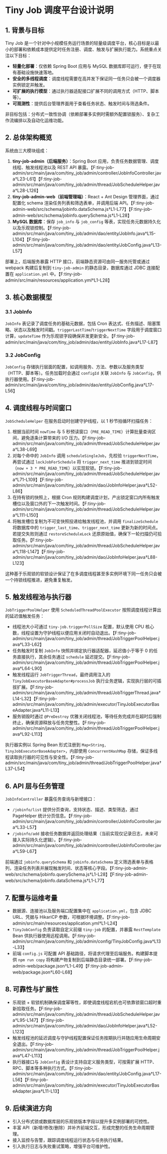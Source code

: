 # Tiny Job 调度平台设计说明

## 1. 背景与目标
Tiny Job 是一个针对中小规模任务运行场景的轻量级调度平台，核心目标是以最小的部署和依赖成本提供定时任务注册、调度、触发与扩展执行能力。系统重点关注以下目标：

- **轻量化部署**：仅依赖 Spring Boot 应用与 MySQL 数据库即可运行，便于在现有基础设施快速落地。
- **安全的多线程调度**：调度线程需要在高并发下保证同一任务只会被一个调度器实例锁定并触发。
- **可扩展的执行模型**：通过执行器适配接口扩展不同的调用方式（HTTP、脚本等）。
- **可观测性**：提供后台管理界面用于查看任务状态、触发时间与筛选条件。

非目标包括：分布式一致性协调（依赖部署多实例时需额外配置锁服务）、复杂工作流编排以及自动化运维功能。

## 2. 总体架构概览
系统由三大模块组成：

1. **tiny-job-admin（后端服务）**：Spring Boot 应用，负责任务数据管理、调度线程、触发线程池以及 REST API 暴露。【F:tiny-job-admin/src/main/java/com/tiny_job/admin/controller/JobInfoController.java†L23-L61】【F:tiny-job-admin/src/main/java/com/tiny_job/admin/thread/JobScheduleHelper.java†L28-L126】
2. **tiny-job-admin-web（前端管理端）**：React + Ant Design 管理界面，通过配置化 schema 渲染任务列表和筛选表单，并调用后端 API。【F:tiny-job-admin-web/src/schema/jobinfo.dataSchema.js†L1-L77】【F:tiny-job-admin-web/src/schema/jobinfo.querySchema.js†L1-L28】
3. **MySQL 数据库**：保存 `job_info` 与 `job_config` 等表，实现任务元数据持久化以及乐观锁控制。【F:tiny-job-admin/src/main/java/com/tiny_job/admin/dao/entity/JobInfo.java†L15-L104】【F:tiny-job-admin/src/main/java/com/tiny_job/admin/dao/entity/JobConfig.java†L13-L57】

部署上，后端服务暴露 HTTP 接口，前端静态资源可由同一服务托管或通过 webpack 构建后复制到 `tiny-job-admin` 的静态目录，数据库通过 JDBC 连接配置在 `application.yml` 中。【F:tiny-job-admin/src/main/resources/application.yml†L1-L28】

## 3. 核心数据模型
### 3.1 JobInfo
`JobInfo` 表记录了调度任务的基础元数据，包括 Cron 表达式、任务描述、阻塞策略、状态以及触发时间戳。`triggerLastTime`/`triggerNextTime` 字段用于调度窗口计算，`updateTime` 作为乐观锁字段确保并发更新安全。【F:tiny-job-admin/src/main/java/com/tiny_job/admin/dao/entity/JobInfo.java†L17-L87】

### 3.2 JobConfig
`JobConfig` 存储执行层面的配置，如调用服务、方法、参数以及服务类型（HTTP、脚本等）。任务加载时会通过 `configId` 关联 `JobInfo` 与 `JobConfig`，供执行器使用。【F:tiny-job-admin/src/main/java/com/tiny_job/admin/dao/entity/JobConfig.java†L17-L56】

## 4. 调度线程与时间窗口
`JobScheduleHelper` 在服务启动时创建守护线程，以 1 秒节拍循环扫描任务：

1. 根据当前时间 `nowTime` 与 5 秒预读窗口（`PRE_READ_TIME`）计算批量查询区间，避免逐条计算带来的 I/O 压力。【F:tiny-job-admin/src/main/java/com/tiny_job/admin/thread/JobScheduleHelper.java†L38-L69】
2. 对每个命中的 `JobInfo` 调用 `scheduleSingleJob`，先校验 `triggerNextTime`，再尝试通过 `lockJobForSchedule` 将 `trigger_next_time` 推进到锁定时间（`now + 3 * PRE_READ_TIME`）以实现软锁。【F:tiny-job-admin/src/main/java/com/tiny_job/admin/thread/JobScheduleHelper.java†L71-L109】【F:tiny-job-admin/src/main/java/com/tiny_job/admin/dao/JobInfoHelper.java†L52-L86】
3. 在持有锁的快照上，根据 Cron 规则构建调度计划，产出锁定窗口内所有触发槽位以及窗口外的下一次触发时间。【F:tiny-job-admin/src/main/java/com/tiny_job/admin/thread/JobScheduleHelper.java†L111-L150】
4. 将触发槽位复制为不可变快照投递给触发线程池，并调用 `finalizeSchedule` 将数据库中的 `trigger_last_time`、`trigger_next_time` 更新为新的时间点。若提交失败则通过 `restoreScheduleLock` 还原原始值，确保下一轮扫描仍可拾取任务。【F:tiny-job-admin/src/main/java/com/tiny_job/admin/thread/JobScheduleHelper.java†L118-L147】【F:tiny-job-admin/src/main/java/com/tiny_job/admin/dao/JobInfoHelper.java†L88-L123】

这种基于乐观锁的软锁设计保证了在多调度线程甚至多实例环境下同一任务只会被一个持锁线程推进，避免重复触发。

## 5. 触发线程池与执行器
`JobTriggerPoolHelper` 使用 `ScheduledThreadPoolExecutor` 按照调度线程计算出的延迟值触发任务：

- 线程池大小可通过 `tiny-job.triggerPollSize` 配置，默认使用 CPU 核心数，线程设置为守护线程以便应用关闭时自动退出。【F:tiny-job-admin/src/main/java/com/tiny_job/admin/thread/JobTriggerPoolHelper.java†L33-L62】
- 任务触发时复制 `JobInfo` 快照并绑定执行器适配器，延迟值小于等于 0 的任务直接执行，其余任务通过 `schedule` 延迟提交。【F:tiny-job-admin/src/main/java/com/tiny_job/admin/thread/JobTriggerPoolHelper.java†L64-L90】
- 触发线程运行 `JobTriggerThread`，最终调用注入的 `TinyJobExecutorBaseAdapter#processJob` 执行业务逻辑，实现执行层的可插拔扩展。【F:tiny-job-admin/src/main/java/com/tiny_job/admin/thread/JobTriggerThread.java†L14-L32】【F:tiny-job-admin/src/main/java/com/tiny_job/admin/executor/TinyJobExecutorBaseAdapter.java†L11-L13】
- 服务销毁时通过 `@PreDestroy` 优雅关闭线程池，等待任务完成并在超时后强制终止，确保资源释放与任务完整性。【F:tiny-job-admin/src/main/java/com/tiny_job/admin/thread/JobTriggerPoolHelper.java†L92-L113】

执行器实例以 Spring Bean 形式注册到 `Map<String, TinyJobExecutorBaseAdapter>`，内部使用 `ConcurrentHashMap` 存储，保证多线程读取执行器的可见性与安全性。【F:tiny-job-admin/src/main/java/com/tiny_job/admin/thread/JobTriggerPoolHelper.java†L37-L54】

## 6. API 层与任务管理
`JobInfoController` 暴露任务查询与新增接口：

- `/jobinfo/list` 提供分页查询，支持状态、描述、类型筛选，通过 PageHelper 统计分页信息。【F:tiny-job-admin/src/main/java/com/tiny_job/admin/controller/JobInfoController.java†L33-L57】
- `/jobinfo/add` 接收任务数据并返回处理结果（当前实现仅记录日志，未来可接入实际持久化逻辑）。【F:tiny-job-admin/src/main/java/com/tiny_job/admin/controller/JobInfoController.java†L59-L67】

前端通过 `jobinfo.querySchema` 和 `jobinfo.dataSchema` 定义筛选表单与表格列，渲染任务列表并展现触发时间、状态等核心字段。【F:tiny-job-admin-web/src/schema/jobinfo.querySchema.js†L1-L28】【F:tiny-job-admin-web/src/schema/jobinfo.dataSchema.js†L1-L77】

## 7. 配置与运维考量
- 数据源、连接池以及服务端口配置集中在 `application.yml`，包含 JDBC URL、凭据与 HikariCP 参数，可根据环境调整。【F:tiny-job-admin/src/main/resources/application.yml†L1-L24】
- `TinyJobConfig` 负责读取自定义前缀 `tiny-job` 的配置，并暴露 `RestTemplate` Bean 供执行器使用远程调用。【F:tiny-job-admin/src/main/java/com/tiny_job/admin/config/TinyJobConfig.java†L13-L33】
- 前端 `config.js` 可配置 API 基础路径，将请求代理至后端服务。构建脚本提供 `npm run copy` 将构建产物复制到后端静态目录统一部署。【F:tiny-job-admin-web/package.json†L1-L49】【F:tiny-job-admin-web/package.json†L60-L68】

## 8. 可靠性与扩展性
- 乐观锁 + 软锁机制确保调度幂等性，即使调度线程宕机也可依靠锁窗口超时重新拾取任务。【F:tiny-job-admin/src/main/java/com/tiny_job/admin/thread/JobScheduleHelper.java†L95-L147】【F:tiny-job-admin/src/main/java/com/tiny_job/admin/dao/JobInfoHelper.java†L52-L123】
- 触发线程池的延迟调度与守护线程配置保证任务按期执行并随应用生命周期安全退出。【F:tiny-job-admin/src/main/java/com/tiny_job/admin/thread/JobTriggerPoolHelper.java†L47-L113】
- 执行器接口与 `JobConfig` 表设计支持自定义服务类型，可按需扩展 HTTP、RPC、脚本等多种执行方式。【F:tiny-job-admin/src/main/java/com/tiny_job/admin/dao/entity/JobConfig.java†L17-L56】【F:tiny-job-admin/src/main/java/com/tiny_job/admin/executor/TinyJobExecutorBaseAdapter.java†L11-L13】

## 9. 后续演进方向
- 引入分布式锁或数据库层的乐观锁版本字段以提升多实例部署的可控性。
- 丰富 API（新增/修改/删除）并补齐前端交互，形成完整的任务生命周期管理。
- 接入监控与告警，跟踪调度线程运行状态与任务执行结果。
- 引入执行日志与失败重试策略，增强平台可维护性。
